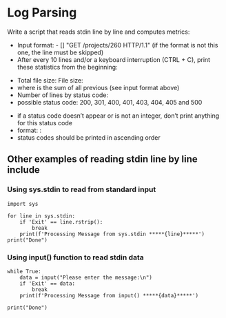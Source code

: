 # Log Parsing


Write a script that reads stdin line by line and computes metrics:

- Input format: <IP Address> - [<date>] "GET /projects/260 HTTP/1.1" <status code> <file size> (if the format is not this one, the line must be skipped)
- After every 10 lines and/or a keyboard interruption (CTRL + C), print these statistics from the beginning:
* Total file size: File size: <total size>
* where <total size> is the sum of all previous <file size> (see input format above)
* Number of lines by status code:
* possible status code: 200, 301, 400, 401, 403, 404, 405 and 500
- if a status code doesn’t appear or is not an integer, don’t print anything for this status code
- format: <status code>: <number>
- status codes should be printed in ascending order


## Other examples of reading stdin line by line include
### Using sys.stdin to read from standard input

```
import sys

for line in sys.stdin:
    if 'Exit' == line.rstrip():
        break
    print(f'Processing Message from sys.stdin *****{line}*****')
print("Done")
```

### Using input() function to read stdin data
```
while True:
    data = input("Please enter the message:\n")
    if 'Exit' == data:
        break
    print(f'Processing Message from input() *****{data}*****')

print("Done")
```